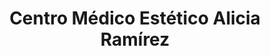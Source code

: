 ---
title: "Centro Médico Estético Alicia Ramírez"
url: /cehegin/centro-medico-estetico-alicia-ramirez/
shop: Kosmetik
---
